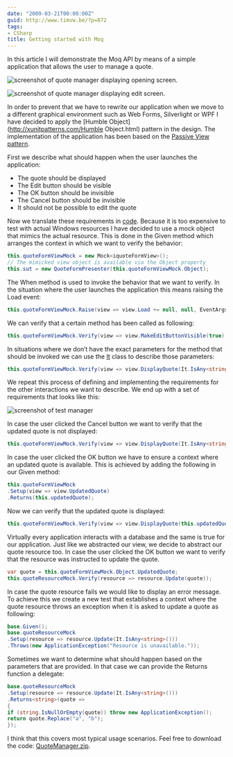 ```yaml
---
date: "2009-03-21T00:00:00Z"
guid: http://www.timvw.be/?p=872
tags:
- CSharp
title: Getting started with Moq
---
```

In this article I will demonstrate the Moq API by means of a simple application that allows the user to manage a quote.

![screenshot of quote manager displaying opening screen.](http://www.timvw.be/wp-content/images/QuoteOfTheDay-01.jpg)
  

  
![screenshot of quote manager displaying edit screen.](http://www.timvw.be/wp-content/images/QuoteOfTheDay-02.jpg)

In order to prevent that we have to rewrite our application when we move to a different graphical environment such as Web Forms, Silverlight or WPF I have decided to apply the [Humble Object](http://xunitpatterns.com/Humble Object.html) pattern in the design. The implementation of the application has been based on the [Passive View pattern](http://martinfowler.com/eaaDev/PassiveScreen.html).

First we describe what should happen when the user launches the application:

  * The quote should be displayed
  * The Edit button should be visible
  * The OK button should be invisible
  * The Cancel button should be invisible
  * It should not be possible to edit the quote

Now we translate these requirements in [code](http://www.timvw.be/wp-content/code/csharp/Code-01.txt). Because it is too expensive to test with actual Windows resources I have decided to use a mock object that mimics the actual resource. This is done in the Given method which arranges the context in which we want to verify the behavior:

```csharp
this.quoteFormViewMock = new Mock<iquoteFormView>();
// The mimicked view object is available via the Object property
this.sut = new QuoteFormPresenter(this.quoteFormViewMock.Object);
```

The When method is used to invoke the behavior that we want to verify. In the situation where the user launches the application this means raising the Load event:

```csharp
this.quoteFormViewMock.Raise(view => view.Load += null, null, EventArgs.Empty);
```

We can verify that a certain method has been called as following:

```csharp
this.quoteFormViewMock.Verify(view => view.MakeEditButtonVisible(true));
```

In situations where we don’t have the exact parameters for the method that should be invoked we can use the [It](http://api.moq.me/html/FBE0FFA5.htm) class to describe those parameters:

```csharp
this.quoteFormViewMock.Verify(view => view.DisplayQuote(It.IsAny<string>()));
```

We repeat this process of defining and implementing the requirements for the other interactions we want to describe. We end up with a set of requirements that looks like this:

![screenshot of test manager](http://www.timvw.be/wp-content/images/QuoteOfTheDay-03.jpg)

In case the user clicked the Cancel button we want to verify that the updated quote is not displayed:

```csharp
this.quoteFormViewMock.Verify(view => view.DisplayQuote(It.IsAny<string>()), Times.Never());
```

In case the user clicked the OK button we have to ensure a context where an updated quote is available. This is achieved by adding the following in our Given method:

```csharp
this.quoteFormViewMock
.Setup(view => view.UpdatedQuote)
.Returns(this.updatedQuote);
```

Now we can verify that the updated quote is displayed:

```csharp
this.quoteFormViewMock.Verify(view => view.DisplayQuote(this.updatedQuote));
```

Virtually every application interacts with a database and the same is true for our application. Just like we abstracted our view, we decide to abstract our quote resource too. In case the user clicked the OK button we want to verify that the resource was instructed to update the quote.

```csharp
var quote = this.quoteFormViewMock.Object.UpdatedQuote;
this.quoteResourceMock.Verify(resource => resource.Update(quote));
```

In case the quote resource fails we would like to display an error message. To achieve this we create a new test that establishes a context where the quote resource throws an exception when it is asked to update a quote as following:

```csharp
base.Given();
base.quoteResourceMock
.Setup(resource => resource.Update(It.IsAny<string>()))
.Throws(new ApplicationException("Resource is unavailable."));
```

Sometimes we want to determine what should happen based on the parameters that are provided. In that case we can provide the Returns function a delegate:

```csharp
base.quoteResourceMock
.Setup(resource => resource.Update(It.IsAny<string>()))
.Returns<string>(quote =>
{
if (string.IsNullOrEmpty(quote)) throw new ApplicationException();
return quote.Replace("a", "b");
});
```

I think that this covers most typical usage scenarios. Feel free to download the code: [QuoteManager.zip](http://www.timvw.be/wp-content/code/csharp/QuoteManager.zip).
